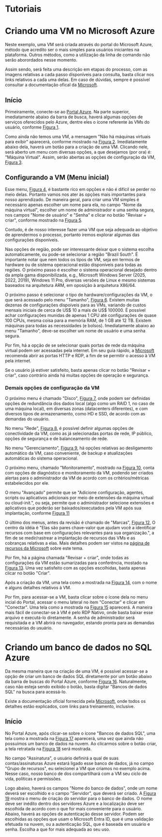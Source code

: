 # Tutoriais
# Criando uma VM no Microsoft Azure

Neste exemplo, uma VM será criada através do portal do Microsoft Azure, método que acredito ser o mais simples para usuários iniciantes na plataforma. Outros métodos, como a utilização da linha de comando não serão aborordados nesse momento.

Assim sendo, será feita uma descrição em etapas do processo, com as imagens relativas a cada passo disponíveis para consulta, basta clicar nos links relativos a cada uma delas.
Em caso de dúvidas, sempre é possível consultar a documentação ofical da [Microsoft](https://learn.microsoft.com/pt-br/azure/virtual-machines/).

## Início

Primeiramente, conecte-se ao [Portal Azure](https://portal.azure.com/#home). Na parte superior, imediatamente abaixo da barra de busca, haverá algumas opções de serviços oferecidos pelo Azure, dentre eles o ícone referente às VMs do usuário, conforme [Figura 1](https://github.com/msccobra/Meu-reposit-rio/blob/Images/1.jpg).

Como ainda não temos uma VM, a mensagem "Não há máquinas virtuais para exibir" aparecerá, conforme mostrado na [Figura 2](https://github.com/msccobra/Meu-reposit-rio/blob/Images/2.jpg). Imediatamente abaixo dela, haverá um botão para a criação de uma VM. Clicando nele, será aberto um menu com diversas opções, a que desejamos (por ora) é: "Máquina Virtual". Assim, serão abertas as opções de configuração da VM, [Figura 3](https://github.com/msccobra/Meu-reposit-rio/blob/Images/3.jpg).

## Configurando a VM (Menu inicial)

Esse menu, [Figura 4](https://github.com/msccobra/Meu-reposit-rio/blob/Images/4.jpg), é bastante rico em opções e não é difícil se perder no meio delas. Portanto vamos nos ater às opções mais importantes para nosso aprendizado.
De maneira geral, para criar uma VM simples é necessário apenas escolher um nome para ela, no campo "Nome da máquina virtual", escolher um nome de administrador e uma senha segura, nos campos "Nome de usuário" e "Senha" e clicar no botão "Revisar + criar", conforme mostrado na [Figura 5](https://github.com/msccobra/Meu-reposit-rio/blob/Images/5.jpg).

Contudo, é de nosso interesse fazer uma VM que seja adequada ao objetivo de aprendermos o processo, portanto iremos explorar algumas das configurações disponíveis.

Nas opções de região, pode ser interessante deixar que o sistema escolha automaticamente, ou pode-se selecionar a região "Brazil South". É importante notar que nem todos os tipos de VM, seja em termos de hardware ou de sistema operacional estão disponíveis para todas as regiões. O próximo passo é escolher o sistema operacional desejado dentro da ampla gama disponibilizada, e.g., Microsoft Windows Server (2025, 2022, 2019), Windows 11 Pro, diversas versões de Linux e mesmo sistemas baseados na arquitetura ARM, em oposição à arquitetura X86/64.

O próximo passo é selecionar o tipo de hardware/configurações da VM, o que será acessado pelo menu "Tamanho", [Figura 6](https://github.com/msccobra/Meu-reposit-rio/blob/Images/13.jpg). Existem muitas dezenas de configurações dispoíveis para as VMs, variando de custos mensais iniciais de cerca de US$ 10 a mais de US$ 100000. É possível achar configurações munidas de apenas 1 CPU até configurações de quase 100 CPUs, mesma coisa para a memória RAM, de 1 GB até 12 TB. Existem máquinas para todas as necessidades (e bolsos). Imediatamente abaixo ao menu "Tamanho", deve-se escolher um nome de usuário e uma senha segura. 

Por fim, há a opção de se selecionar quais portas de rede da máquina virtual podem ser acessadas pela internet. Em seu guia rápido, a [Microsoft](https://learn.microsoft.com/pt-br/azure/virtual-machines/windows/quick-create-portal) recomenda abrir as portas HTTP e RDP, a fim de se permitir o acesso à VM pela internet.

Se o usuário já estiver satisfeito, basta apenas clicar no botão "Revisar + criar", caso contrário ainda há muitas opções de operação e segurança.

### Demais opções de configuração da VM

O próximo menu é chamado "Disco", [Figura 7](https://github.com/msccobra/Meu-reposit-rio/blob/Images/6.jpg), onde podem ser definidas opções de redundância dos dados local (algo como um RAID 1, no caso de uma máquina local), em diversas zonas (datacenters diferentes), e com diversos tipos de armazenamento, como HD e SSD, de acordo com as demandas do usuário.

No menu "Rede", [Figura 8](https://github.com/msccobra/Meu-reposit-rio/blob/Images/7.jpg), é possível definir algumas opções de conectividade da VM, como as já selecionadas portas de rede, IP público, opções de segurança e de balanceamento de rede.

No menu "Gerenciamento", [Figura 9](https://github.com/msccobra/Meu-reposit-rio/blob/Images/8.jpg), há opções relativas ao desligamento automático da VM, caso conveniente, de backup e atualizações automáticas do sistema operacional.

O próximo menu, chamado "Monitoramento", mostrado na [Figura 10](https://github.com/msccobra/Meu-reposit-rio/blob/Images/9.jpg), conta com opções de diagnóstico e monitoramento da VM, podendo ser criados alertas para o administrador da VM de acordo com os critérios/métricas estabelecidos por ele.

O menu "Avançado" permite que se "Adicione configuração, agentes, scripts ou aplicativos adicionais por meio de extensões da máquina virtual ou cloud-init.", ou seja, permite que o administrador selecione extensões e aplicativos que poderão ser baixados/executados pela VM após sua implantação, conforme [Figura 11](https://github.com/msccobra/Meu-reposit-rio/blob/Images/10.jpg)

O último dos menus, antes da revisão é chamado de "Marcas", [Figura 12](https://github.com/msccobra/Meu-reposit-rio/blob/Images/11.jpg), O centro da idéia é "Elas são pares chave-valor que ajudam você a identificar recursos com base em configurações relevantes para sua organização.", a fim de se medir/rastrear a implantação de recursos das VMs e as cobranças relativas a elas. Mais detalhes podem ser vistos na [página de recursos da Microsoft](https://learn.microsoft.com/pt-br/azure/azure-resource-manager/management/tag-resources?wt.mc_id=azuremachinelearning_inproduct_portal_utilities-tags-tab) sobre este tema.

Por fim, há a página chamada "Revisar + criar", onde todas as configurações da VM estão sumarizadas para conferência, mostado na [Figura 13](https://github.com/msccobra/Meu-reposit-rio/blob/Images/12.jpg). Uma vez satisfeito com as opções escolhidas, basta apenas clicar no botão "Criar".

Após a criação da VM, uma tela como a mostrada na [Figura 14](https://github.com/msccobra/Meu-reposit-rio/blob/Images/14.jpg), com o nome e alguns detalhes relativos à VM.

Por fim, para acessar-se a VM, basta clicar sobre o ícone dela no menu incial do Portal, acessar o menu lateral no item "Conectar" e clicar em "Conectar". Uma tela como a mostrada na [Figura 15](https://github.com/msccobra/Meu-reposit-rio/blob/Images/15.jpg) aparecerá. A maneira mais fácil de conectar-se à VM é pelo RDP Nativo, onde basta baixar esse arquivo e executá-lo diretamente. A senha de administrador será requisitada e a VM abrirá no navegador, estando pronta para as demandas necessárias do usuário.


# Criando um banco de dados no SQL Azure

Da mesma maneira que na criação de uma VM, é possível acessar-se a opção de criar um banco de dados SQL diretamente por um botão abaixo da barra de buscas do Portal Azure, conforme [Figura 16](https://github.com/msccobra/Meu-reposit-rio/blob/Images/1.jpg). Naturalmente, caso não esteja sendo exibido o botão, basta digitar "Bancos de dados SQL" na busca para acessá-lo.

Existe a documentação oficial fornecida pela [Microsoft](https://learn.microsoft.com/pt-br/azure/azure-sql/managed-instance/instance-create-quickstart?view=azuresql&tabs=azure-portal), onde todos os detalhes estão explicados, com links para treinamento, inclusive.

## Início

No Portal Azure, após clicar-se sobre o ícone "Bancos de dados SQL", uma tela como a mostrada na [Figura 17](https://github.com/msccobra/Meu-reposit-rio/blob/Images/sql2.jpg) aparecerá, uma vez que ainda não possuímos um banco de dados na nuvem. Ao clicarmos sobre o botão criar, a tela retratada na [Figura 18](https://github.com/msccobra/Meu-reposit-rio/blob/Images/sql3.jpg) será mostrada.

No campo "Assinatura", o usuário definirá a qual de suas contas/assinaturas Azure estará ligado esse banco de dados, já no campo "Grupo de recursos", eu selecionei a VM que criamos no exemplo acima. Nesse caso, nosso banco de dos compartilhará com a VM seu ciclo de vida, políticas e permissões.

Logo abaixo, haverá os campos "Nome do banco de dados", onde um nome deverá ser escolhido e o campo "Servidor", que deverá ser criado. A [Figura 19](https://github.com/msccobra/Meu-reposit-rio/blob/Images/sql4.jpg) mostra o menu de criação do servidor para o banco de dados. O nome deve ser inédito dentro dos servidores Azure e a localização deve ser escolhida de acordo com o que for mais conveniente para o usuário. Abaixo, haverá as opções de autenticação desse servidor. Podem ser escolhidas as opções que usam o Microsoft Entra ID, que é uma validação efetuada na nuvem, ou a autenticação SQL, que é baseada em usuário e senha. Escolha a que for mais adequada ao seu uso.




